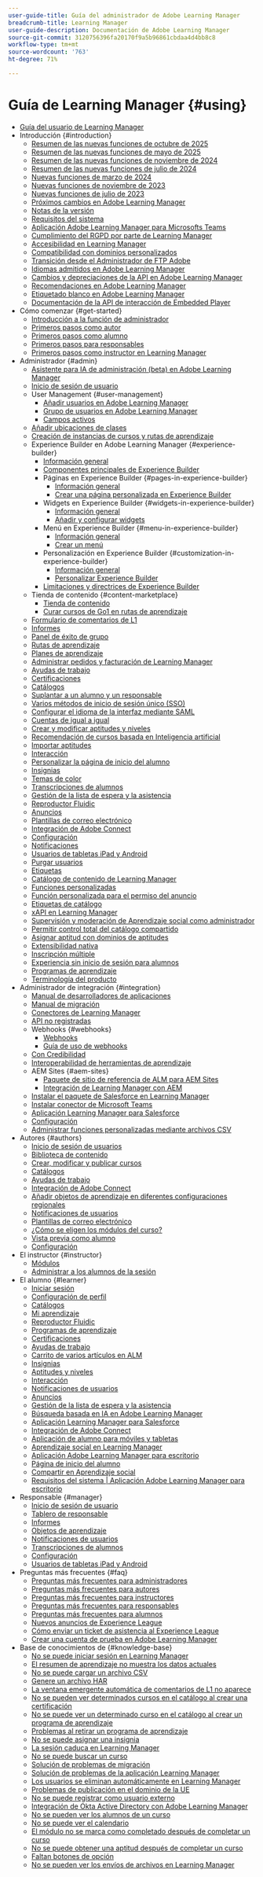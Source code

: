 ```yaml
---
user-guide-title: Guía del administrador de Adobe Learning Manager
breadcrumb-title: Learning Manager
user-guide-description: Documentación de Adobe Learning Manager
source-git-commit: 3120756396fa20170f9a5b96861cbdaa4d4bb8c8
workflow-type: tm+mt
source-wordcount: '763'
ht-degree: 71%

---
```



# Guía de Learning Manager {#using}

* [Guía del usuario de Learning Manager](user-guide.md)
* Introducción {#introduction}
   * [Resumen de las nuevas funciones de octubre de 2025](/help/migrated/whats-new.md)
   * [Resumen de las nuevas funciones de mayo de 2025](/help/migrated/whats-new-may-2025.md)
   * [Resumen de las nuevas funciones de noviembre de 2024](/help/migrated/whats-new-nov-24.md)
   * [Resumen de las nuevas funciones de julio de 2024](whats-new-july-2024.md)
   * [Nuevas funciones de marzo de 2024](whats-new-march-2024.md)
   * [Nuevas funciones de noviembre de 2023](whats-new-november-2023.md)
   * [Nuevas funciones de julio de 2023](whats-new-2023-july.md)
   * [Próximos cambios en Adobe Learning Manager](/help/migrated/upcoming-changes-in-adobe-learning-manager.md)
   * [Notas de la versión](release-note/release-notes.md)
   * [Requisitos del sistema](system-requirements.md)
   * [Aplicación Adobe Learning Manager para Microsofts Teams](adobe-learning-manager-app-microsoft-teams.md)
   * [Cumplimiento del RGPD por parte de Learning Manager](kb/prime-gdpr.md)
   * [Accesibilidad en Learning Manager](accessibility-learning-manager.md)
   * [Compatibilidad con dominios personalizados](custom-domain.md)
   * [Transición desde el Administrador de FTP Adobe](transition-from-ftp-manager.md)
   * [Idiomas admitidos en Adobe Learning Manager](/help/migrated/languages-supported.md)
   * [Cambios y depreciaciones de la API en Adobe Learning Manager](api-deprecations-list.md)
   * [Recomendaciones en Adobe Learning Manager](recommendations-adobe-learning-manager.md)
   * [Etiquetado blanco en Adobe Learning Manager](white-label.md)
   * [Documentación de la API de interacción de Embedded Player](/help/migrated/embedded-player-interaction.md)
* Cómo comenzar {#get-started}
   * [Introducción a la función de administrador](administrators/feature-summary/getting-started-admin.md)
   * [Primeros pasos como autor](authors/feature-summary/getting-started-author.md)
   * [Primeros pasos como alumno](learners/feature-summary/getting-started-learner.md)
   * [Primeros pasos para responsables](managers/feature-summary/getting-started-manager.md)
   * [Primeros pasos como instructor en Learning Manager](instructors/feature-summary/getting-started.md)
* Administrador {#admin}
   * [Asistente para IA de administración (beta) en Adobe Learning Manager](/help/migrated/administrators/feature-summary/alm-ai-assistant.md)
   * [Inicio de sesión de usuario](administrators/feature-summary/user-login.md)
   * User Management {#user-management}
      * [Añadir usuarios en Adobe Learning Manager](administrators/feature-summary/add-users-user-groups.md)
      * [Grupo de usuarios en Adobe Learning Manager](/help/migrated/administrators/feature-summary/user-group.md)
      * [Campos activos](/help/migrated/administrators/feature-summary/active-fields.md)
   * [Añadir ubicaciones de clases](administrators/feature-summary/classroom.md)
   * [Creación de instancias de cursos y rutas de aprendizaje](administrators/feature-summary/courses.md)
   * Experience Builder en Adobe Learning Manager {#experience-builder}
      * [Información general](/help/migrated/administrators/feature-summary/experience-builder/overview.md)
      * [Componentes principales de Experience Builder](/help/migrated/administrators/feature-summary/experience-builder/components-in-experience-builder.md)
      * Páginas en Experience Builder {#pages-in-experience-builder}
         * [Información general](/help/migrated/administrators/feature-summary/experience-builder/pages-overview.md)
         * [Crear una página personalizada en Experience Builder](/help/migrated/administrators/feature-summary/experience-builder/create-a-page.md)
      * Widgets en Experience Builder {#widgets-in-experience-builder}
         * [Información general](/help/migrated/administrators/feature-summary/experience-builder/widget-overview.md)
         * [Añadir y configurar widgets](/help/migrated/administrators/feature-summary/experience-builder/add-a-widget.md)
      * Menú en Experience Builder {#menu-in-experience-builder}
         * [Información general](/help/migrated/administrators/feature-summary/experience-builder/menu-overview.md)
         * [Crear un menú](/help/migrated/administrators/feature-summary/experience-builder/create-a-menu.md)
      * Personalización en Experience Builder {#customization-in-experience-builder}
         * [Información general](/help/migrated/administrators/feature-summary/experience-builder/customization-overview.md)
         * [Personalizar Experience Builder](/help/migrated/administrators/feature-summary/experience-builder/customization-experience-builder.md)
      * [Limitaciones y directrices de Experience Builder](/help/migrated/administrators/feature-summary/experience-builder/experience-builder-guidelines.md)
   * Tienda de contenido {#content-marketplace}
      * [Tienda de contenido](administrators/feature-summary/content-marketplace.md)
      * [Curar cursos de Go1 en rutas de aprendizaje](administrators/feature-summary/content-marketplace/curate-go1-playlist.md)
   * [Formulario de comentarios de L1](/help/migrated/administrators/feature-summary/l1-feedback-form.md)
   * [Informes](administrators/feature-summary/reports.md)
   * [Panel de éxito de grupo](/help/migrated/administrators/feature-summary/group-success-dashboard.md)
   * [Rutas de aprendizaje](administrators/feature-summary/learning-paths.md)
   * [Planes de aprendizaje](administrators/feature-summary/learning-plans.md)
   * [Administrar pedidos y facturación de Learning Manager](administrators/feature-summary/billing-management.md)
   * [Ayudas de trabajo](administrators/feature-summary/job-aids.md)
   * [Certificaciones](administrators/feature-summary/certifications.md)
   * [Catálogos](administrators/feature-summary/catalogs.md)
   * [Suplantar a un alumno y un responsable](administrators/feature-summary/impersonation-learner-manager.md)
   * [Varios métodos de inicio de sesión único (SSO)](administrators/feature-summary/multiple-sso-logins.md)
   * [Configurar el idioma de la interfaz mediante SAML](/help/migrated/administrators/feature-summary/set-up-interface-language-through-saml.md)
   * [Cuentas de igual a igual](administrators/feature-summary/peer-account.md)
   * [Crear y modificar aptitudes y niveles](administrators/feature-summary/skills-levels.md)
   * [Recomendación de cursos basada en Inteligencia artificial](ai-based-recommendations.md)
   * [Importar aptitudes](administrators/feature-summary/import-skills-external-sources.md)
   * [Interacción](administrators/feature-summary/gamification.md)
   * [Personalizar la página de inicio del alumno](administrators/feature-summary/customize-learner-homepage.md)
   * [Insignias](administrators/feature-summary/badges.md)
   * [Temas de color](administrators/feature-summary/themes.md)
   * [Transcripciones de alumnos](administrators/feature-summary/learner-transcripts.md)
   * [Gestión de la lista de espera y la asistencia](administrators/feature-summary/waitlist-attendance-management.md)
   * [Reproductor Fluidic](administrators/feature-summary/fluidic-player.md)
   * [Anuncios](administrators/feature-summary/announcements.md)
   * [Plantillas de correo electrónico](administrators/feature-summary/email-templates.md)
   * [Integración de Adobe Connect](administrators/feature-summary/adobeconnect-integration.md)
   * [Configuración](administrators/feature-summary/settings.md)
   * [Notificaciones](administrators/feature-summary/user-notifications.md)
   * [Usuarios de tabletas iPad y Android](administrators/feature-summary/ipad-android-tablet-users.md)
   * [Purgar usuarios](administrators/feature-summary/purge-users.md)
   * [Etiquetas](administrators/feature-summary/tags.md)
   * [Catálogo de contenido de Learning Manager](administrators/feature-summary/content-catalogs.md)
   * [Funciones personalizadas](administrators/feature-summary/custom-role.md)
   * [Función personalizada para el permiso del anuncio](/help/migrated/administrators/feature-summary/create-custom-role-for-announcement.md)
   * [Etiquetas de catálogo](administrators/feature-summary/catalog-labels.md)
   * [xAPI en Learning Manager](authors/feature-summary/xapi.md)
   * [Supervisión y moderación de Aprendizaje social como administrador](administrators/feature-summary/social-learning-configurations-as-an-admin.md)
   * [Permitir control total del catálogo compartido](administrators/feature-summary/shared-catalog-full-control.md)
   * [Asignar aptitud con dominios de aptitudes](administrators/feature-summary/curation-skills.md)
   * [Extensibilidad nativa](administrators/feature-summary/native-extensibility.md)
   * [Inscripción múltiple](administrators/feature-summary/multiple-enrollment.md)
   * [Experiencia sin inicio de sesión para alumnos](administrators/feature-summary/non-logged-in-experience-learners.md)
   * [Programas de aprendizaje](administrators/feature-summary/learning-programs.md)
   * [Terminología del producto](administrators/feature-summary/product-terminology.md)
* Administrador de integración {#integration}
   * [Manual de desarrolladores de aplicaciones](integration-admin/feature-summary/developer-manual.md)
   * [Manual de migración](integration-admin/feature-summary/migration-manual.md)
   * [Conectores de Learning Manager](integration-admin/feature-summary/connectors.md)
   * [API no registradas](integration-admin/feature-summary/non-logged-in-apis.md)
   * Webhooks {#webhooks}
      * [Webhooks](/help/migrated/integration-admin/feature-summary/webhooks.md)
      * [Guía de uso de webhooks](/help/migrated/integration-admin/feature-summary/webhooks-usage-guide.md)
   * [Con Credibilidad](integration-admin/feature-summary/credly-integration.md)
   * [Interoperabilidad de herramientas de aprendizaje](/help/migrated/integration-admin/feature-summary/learning-tools-interoperability.md)
   * AEM Sites {#aem-sites}
      * [Paquete de sitio de referencia de ALM para AEM Sites](/help/migrated/adobe-learning-manager-integration-aem.md)
      * [Integración de Learning Manager con AEM](integrate-aem-learning-manager.md)
   * [Instalar el paquete de Salesforce en Learning Manager](integration-admin/feature-summary/install-salesforce-package.md)
   * [Instalar conector de Microsoft Teams](integration-admin/feature-summary/install-microsoft-teams-connector.md)
   * [Aplicación Learning Manager para Salesforce](integration-admin/feature-summary/sfdc-app.md)
   * [Configuración](integration-admin/feature-summary/settings.md)
   * [Administrar funciones personalizadas mediante archivos CSV](integration-admin/feature-summary/configure-role-csv-files.md)
* Autores {#authors}
   * [Inicio de sesión de usuarios](authors/feature-summary/user-login.md)
   * [Biblioteca de contenido](authors/feature-summary/content-library.md)
   * [Crear, modificar y publicar cursos](authors/feature-summary/courses.md)
   * [Catálogos](authors/feature-summary/catalogs.md)
   * [Ayudas de trabajo](authors/feature-summary/job-aids.md)
   * [Integración de Adobe Connect](authors/feature-summary/adobeconnect-integration.md)
   * [Añadir objetos de aprendizaje en diferentes configuraciones regionales](authors/feature-summary/add-new-language-learning-objects.md)
   * [Notificaciones de usuarios](authors/feature-summary/user-notifications.md)
   * [Plantillas de correo electrónico](authors/feature-summary/email-templates-author.md)
   * [¿Cómo se eligen los módulos del curso?](authors/how-to-choose-modules.md)
   * [Vista previa como alumno](authors/feature-summary/fluidic-player.md)
   * [Configuración](authors/feature-summary/settings.md)
* El instructor {#instructor}
   * [Módulos](instructors/feature-summary/modules.md)
   * [Administrar a los alumnos de la sesión](instructors/feature-summary/learners.md)
* El alumno {#learner}
   * [Iniciar sesión](learners/feature-summary/user-login.md)
   * [Configuración de perfil](learners/feature-summary/settings.md)
   * [Catálogos](learners/feature-summary/catalogs.md)
   * [Mi aprendizaje](learners/feature-summary/courses.md)
   * [Reproductor Fluidic](learners/feature-summary/fluidic-player.md)
   * [Programas de aprendizaje](learners/feature-summary/learning-programs.md)
   * [Certificaciones](learners/feature-summary/certifications.md)
   * [Ayudas de trabajo](learners/feature-summary/job-aids.md)
   * [Carrito de varios artículos en ALM](learners/feature-summary/multi-item-cart.md)
   * [Insignias](learners/feature-summary/badges.md)
   * [Aptitudes y niveles](learners/feature-summary/skills-levels.md)
   * [Interacción](learners/feature-summary/gamification.md)
   * [Notificaciones de usuarios](learners/feature-summary/user-notifications.md)
   * [Anuncios](learners/feature-summary/announcements.md)
   * [Gestión de la lista de espera y la asistencia](learners/feature-summary/waitlist-attendance-management.md)
   * [Búsqueda basada en IA en Adobe Learning Manager](/help/migrated/learners/feature-summary/advanced-search.md)
   * [Aplicación Learning Manager para Salesforce](learners/feature-summary/sfdc-app.md)
   * [Integración de Adobe Connect](learners/feature-summary/adobeconnect-integration.md)
   * [Aplicación de alumno para móviles y tabletas](learners/feature-summary/ipad-android-tablet-users.md)
   * [Aprendizaje social en Learning Manager](learners/feature-summary/social-learning-web-user.md)
   * [Aplicación Adobe Learning Manager para escritorio](learners/adobe-learning-manager-app-for-desktop.md)
   * [Página de inicio del alumno](learners/feature-summary/learner-home-page.md)
   * [Compartir en Aprendizaje social](learners/feature-summary/share-to-social.md)
   * [Requisitos del sistema | Aplicación Adobe Learning Manager para escritorio](learners/adobe-learning-manager-app-for-desktop/adobe-learning-manager-desktop-app-system-requirements.md)
* Responsable {#manager}
   * [Inicio de sesión de usuario](managers/feature-summary/user-login.md)
   * [Tablero de responsable](managers/feature-summary/manager-dashboard.md)
   * [Informes](managers/feature-summary/reports.md)
   * [Objetos de aprendizaje](managers/feature-summary/learning-objects.md)
   * [Notificaciones de usuarios](managers/feature-summary/user-notifications.md)
   * [Transcripciones de alumnos](managers/feature-summary/learner-transcripts.md)
   * [Configuración](managers/feature-summary/settings.md)
   * [Usuarios de tabletas iPad y Android](managers/feature-summary/ipad-android-tablet-users.md)
* Preguntas más frecuentes {#faq}
   * [Preguntas más frecuentes para administradores](administrators/frequently-asked-questions-for-administrators.md)
   * [Preguntas más frecuentes para autores](authors/frequently-asked-questions-for-authors.md)
   * [Preguntas más frecuentes para instructores](instructors/frequently-asked-questions-for-instructors.md)
   * [Preguntas más frecuentes para responsables](managers/frequently-asked-questions-for-managers.md)
   * [Preguntas más frecuentes para alumnos](learners/frequently-asked-questions-for-learners.md)
   * [Nuevos anuncios de Experience League](/help/migrated/new-experience-league-announcement.md)
   * [Cómo enviar un ticket de asistencia al Experience League](/help/migrated/how-to-submit-support-ticket.md)
   * [Crear una cuenta de prueba en Adobe Learning Manager](/help/migrated/create-trial-account.md)
* Base de conocimientos de {#knowledge-base}
   * [No se puede iniciar sesión en Learning Manager](kb/unable-log-in-learning-manager.md)
   * [El resumen de aprendizaje no muestra los datos actuales](kb/learning-summary-not-display-data.md)
   * [No se puede cargar un archivo CSV](kb/unable-to-upload-csv.md)
   * [Genere un archivo HAR](kb/generate-har-file.md)
   * [La ventana emergente automática de comentarios de L1 no aparece](kb/l1-feedback-auto-popup-does-not-appear.md)
   * [No se pueden ver determinados cursos en el catálogo al crear una certificación](kb/unable-to-view-certain-courses.md)
   * [No se puede ver un determinado curso en el catálogo al crear un programa de aprendizaje](kb/unable-view-course-catalog.md)
   * [Problemas al retirar un programa de aprendizaje](kb/issues-retiring-learning-program.md)
   * [No se puede asignar una insignia](kb/badge-not-assigned.md)
   * [La sesión caduca en Learning Manager](kb/login-issue.md)
   * [No se puede buscar un curso](kb/unable-to-search-course.md)
   * [Solución de problemas de migración](kb/troubleshooting-migration.md)
   * [Solución de problemas de la aplicación Learning Manager](kb/troubleshooting-issues-with-adobe-learning-manager-desktop-app.md)
   * [Los usuarios se eliminan automáticamente en Learning Manager](kb/auto-delete.md)
   * [Problemas de publicación en el dominio de la UE](kb/publish-issue-eu-domain.md)
   * [No se puede registrar como usuario externo](kb/register-issue-external-user.md)
   * [Integración de Okta Active Directory con Adobe Learning Manager](kb/okta-active-directory-integration.md)
   * [No se pueden ver los alumnos de un curso](kb/unable-view-learners-course.md)
   * [No se puede ver el calendario](kb/unable-view-calendar.md)
   * [El módulo no se marca como completado después de completar un curso](kb/module-not-marked-complete.md)
   * [No se puede obtener una aptitud después de completar un curso](kb/skill-not-achieved.md)
   * [Faltan botones de opción](kb/selection-button-invisible.md)
   * [No se pueden ver los envíos de archivos en Learning Manager](kb/unable-to-view-submitted-file.md)
